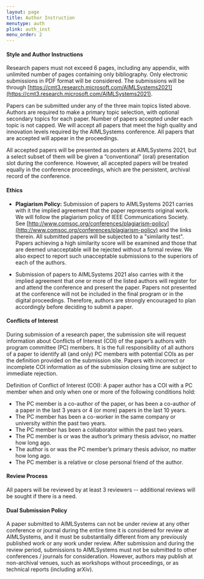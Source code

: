 ```yaml
---
layout: page
title: Author Instruction
menutype: auth
plink: auth_inst
menu_order: 2
---
```



#### Style and Author Instructions

Research papers must not exceed 6 pages, including any appendix, with unlimited number of pages containing only bibliography. Only electronic submissions in PDF format will be considered. The submissions will be through [https://cmt3.research.microsoft.com/AIMLSystems2021](https://cmt3.research.microsoft.com/AIMLSystems2021).

Papers can be submitted under any of the three main topics listed above. Authors are required to make a primary topic selection, with optional secondary topics for each paper. Number of papers accepted under each topic is not capped. We will accept all papers that meet the high quality and innovation levels required by the AIMLSystems conference. All papers that are accepted will appear in the proceedings. 

All accepted papers will be presented as posters at AIMLSystems 2021, but a select subset of them will be given a “conventional” (oral) presentation slot during the conference. However, all accepted papers will be treated equally in the conference proceedings, which are the persistent, archival record of the conference.

#### Ethics

* **Plagiarism Policy:** Submission of papers to AIMLSystems 2021 carries with it the implied agreement that the paper represents original work. We will follow the plagiarism policy of IEEE Communications Society. See [http://www.comsoc.org/conferences/plagiarism-policy](http://www.comsoc.org/conferences/plagiarism-policy) and the links therein. All submitted papers will be subjected to a "similarity test". Papers achieving a high similarity score will be examined and those that are deemed unacceptable will be rejected without a formal review. We also expect to report such unacceptable submissions to the superiors of each of the authors.

* Submission of papers to AIMLSystems 2021 also carries with it the implied agreement that one or more of the listed authors will register for and attend the conference and present the paper. Papers not presented at the conference will not be included in the final program or in the digital proceedings. Therefore, authors are strongly encouraged to plan accordingly before deciding to submit a paper.

#### Conflicts of Interest

During submission of a research paper, the submission site will request information about Conflicts of Interest (COI) of the paper’s authors with program committee (PC) members. It is the full responsibility of all authors of a paper to identify all (and only) PC members with potential COIs as per the definition provided on the submission site. Papers with incorrect or incomplete COI information as of the submission closing time are subject to immediate rejection.

Definition of Conflict of Interest (COI): A paper author has a COI with a PC member when and only when one or more of the following conditions hold:

* The PC member is a co-author of the paper, or has been a co-author of a paper in the last 3 years or 4 (or more) papers in the last 10 years.
* The PC member has been a co-worker in the same company or university within the past two years.
* The PC member has been a collaborator within the past two years.
* The PC member is or was the author’s primary thesis advisor, no matter how long ago.
* The author is or was the PC member’s primary thesis advisor, no matter how long ago.
* The PC member is a relative or close personal friend of the author.


#### Review Process
All papers will be reviewed by at least 3 reviewers -- additional reviews will be sought if there is a need.

#### Dual Submission Policy
A paper submitted to AIMLSystems can not be under review at any other conference or journal during the entire time it is considered for review at AIMLSystems, and it must be substantially different from any previously published work or any work under review. After submission and during the review period, submissions to AIMLSystems must not be submitted to other conferences / journals for consideration. However, authors may publish at non-archival venues, such as workshops without proceedings, or as technical reports (including arXiv).

